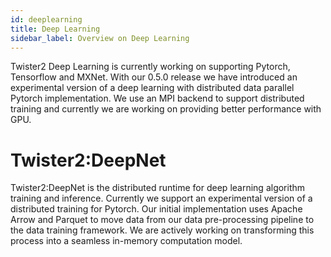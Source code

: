 ```yaml
---
id: deeplearning
title: Deep Learning
sidebar_label: Overview on Deep Learning
---
```


Twister2 Deep Learning is currently working on supporting Pytorch, Tensorflow and MXNet. 
With our 0.5.0 release we have introduced an experimental version of a deep learning with
 distributed data parallel Pytorch implementation. We use an MPI backend to support distributed
  training and currently we are working on providing better performance with GPU.

# Twister2:DeepNet

Twister2:DeepNet is the distributed runtime for deep learning algorithm training and inference. 
Currently we support an experimental version of a distributed training for Pytorch. Our initial 
implementation uses Apache Arrow and Parquet to move data from our data pre-processing pipeline to
the data training framework. We are actively working on transforming this process into a seamless
in-memory computation model. 



